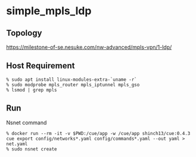 # simple_mpls_ldp

## Topology

<https://milestone-of-se.nesuke.com/nw-advanced/mpls-vpn/1-ldp/>

## Host Requirement

```shell
% sudo apt install linux-modules-extra-`uname -r` 
% sudo modprobe mpls_router mpls_iptunnel mpls_gso
% lsmod | grep mpls 
```

## Run

Nsnet command

```shell
% docker run --rm -it -v $PWD:/cue/app -w /cue/app shinch13/cue:0.4.3 cue export config/networks*.yaml config/commands*.yaml --out yaml > net.yaml
% sudo nsnet create 
```
